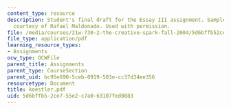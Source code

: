 ```yaml
---
content_type: resource
description: Student's final draft for the Essay III assignment. Sample student essay
  courtesy of Rafael Maldonado. Used with permission.
file: /media/courses/21w-730-2-the-creative-spark-fall-2004/5d6bffb52ce755e2c7a063107fed0883_koestler.pdf
file_type: application/pdf
learning_resource_types:
- Assignments
ocw_type: OCWFile
parent_title: Assignments
parent_type: CourseSection
parent_uid: bc95e690-5ceb-0919-503e-cc37d34ee356
resourcetype: Document
title: koestler.pdf
uid: 5d6bffb5-2ce7-55e2-c7a0-63107fed0883
---
```

